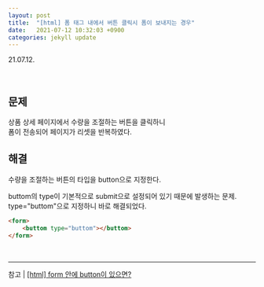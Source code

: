 ```yaml
---
layout: post
title:  "[html] 폼 태그 내에서 버튼 클릭시 폼이 보내지는 경우"
date:   2021-07-12 10:32:03 +0900
categories: jekyll update
---
```

21.07.12.

<br>

## 문제

상품 상세 페이지에서 수량을 조절하는 버튼을 클릭하니   
폼이 전송되어 페이지가 리셋을 반복하였다.  

## 해결

수량을 조절하는 버튼의 타입을 button으로 지정한다.   

buttom의 type이 기본적으로 submit으로 설정되어 있기 때문에 발생하는 문제.   
type="buttom"으로 지정하니 바로 해결되었다.  


```html
<form>
	<buttom type="buttom"></buttom>
</form>
```

<br>

---
참고 | [[html] form 안에 button이 있으면?](https://ssungkang.tistory.com/entry/html-form-%EC%95%88%EC%97%90-button%EC%9D%B4-%EC%9E%88%EC%9C%BC%EB%A9%B4)

